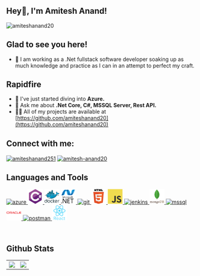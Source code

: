 ## Hey👋, I'm Amitesh Anand!  
<p align="left"> <img src="https://komarev.com/ghpvc/?username=amiteshanand20&label=Profile%20views&color=0e75b6&style=flat" alt="amiteshanand20" /> </p>


## Glad to see you here!  
- 💼 I am working as a .Net fullstack software developer soaking up as much knowledge and practice as I can in an attempt to perfect my craft.  

## Rapidfire
- 🌱 I've just started diving into **Azure.**
- 💬 Ask me about **.Net Core, C#, MSSQL Server, Rest API.**
- 👨‍💻 All of my projects are available at [https://github.com/amiteshanand20](https://github.com/amiteshanand20)



## Connect with me:
<p align="left">
<a href="https://www.hackerrank.com/amiteshanand251" target="blank"><img align="center" src="https://raw.githubusercontent.com/rahuldkjain/github-profile-readme-generator/master/src/images/icons/Social/hackerrank.svg" alt="amiteshanand251" height="30" width="40" /></a>
  <a href="https://linkedin.com/in/amitesh-anand20" target="blank"><img align="center" src="https://raw.githubusercontent.com/rahuldkjain/github-profile-readme-generator/master/src/images/icons/Social/linked-in-alt.svg" alt="amitesh-anand20" height="30" width="40" /></a>

</p>

## Languages and Tools  
<div align="center">  
<p align="left"> <a href="https://azure.microsoft.com/en-in/" target="_blank" rel="noreferrer"> <img src="https://www.vectorlogo.zone/logos/microsoft_azure/microsoft_azure-icon.svg" alt="azure" width="40" height="40"/> </a> <a href="https://www.w3schools.com/cs/" target="_blank" rel="noreferrer"> <img src="https://raw.githubusercontent.com/devicons/devicon/master/icons/csharp/csharp-original.svg" alt="csharp" width="40" height="40"/> </a> <a href="https://www.docker.com/" target="_blank" rel="noreferrer"> <img src="https://raw.githubusercontent.com/devicons/devicon/master/icons/docker/docker-original-wordmark.svg" alt="docker" width="40" height="40"/> </a> <a href="https://dotnet.microsoft.com/" target="_blank" rel="noreferrer"> <img src="https://raw.githubusercontent.com/devicons/devicon/master/icons/dot-net/dot-net-original-wordmark.svg" alt="dotnet" width="40" height="40"/> </a> <a href="https://git-scm.com/" target="_blank" rel="noreferrer"> <img src="https://www.vectorlogo.zone/logos/git-scm/git-scm-icon.svg" alt="git" width="40" height="40"/> </a> <a href="https://www.w3.org/html/" target="_blank" rel="noreferrer"> <img src="https://raw.githubusercontent.com/devicons/devicon/master/icons/html5/html5-original-wordmark.svg" alt="html5" width="40" height="40"/> </a> <a href="https://developer.mozilla.org/en-US/docs/Web/JavaScript" target="_blank" rel="noreferrer"> <img src="https://raw.githubusercontent.com/devicons/devicon/master/icons/javascript/javascript-original.svg" alt="javascript" width="40" height="40"/> </a> <a href="https://www.jenkins.io" target="_blank" rel="noreferrer"> <img src="https://www.vectorlogo.zone/logos/jenkins/jenkins-icon.svg" alt="jenkins" width="40" height="40"/> </a> <a href="https://www.mongodb.com/" target="_blank" rel="noreferrer"> <img src="https://raw.githubusercontent.com/devicons/devicon/master/icons/mongodb/mongodb-original-wordmark.svg" alt="mongodb" width="40" height="40"/> </a> <a href="https://www.microsoft.com/en-us/sql-server" target="_blank" rel="noreferrer"> <img src="https://www.svgrepo.com/show/303229/microsoft-sql-server-logo.svg" alt="mssql" width="40" height="40"/> </a> <a href="https://www.oracle.com/" target="_blank" rel="noreferrer"> <img src="https://raw.githubusercontent.com/devicons/devicon/master/icons/oracle/oracle-original.svg" alt="oracle" width="40" height="40"/> </a> <a href="https://postman.com" target="_blank" rel="noreferrer"> <img src="https://www.vectorlogo.zone/logos/getpostman/getpostman-icon.svg" alt="postman" width="40" height="40"/> </a> <a href="https://reactjs.org/" target="_blank" rel="noreferrer"> <img src="https://raw.githubusercontent.com/devicons/devicon/master/icons/react/react-original-wordmark.svg" alt="react" width="40" height="40"/> </a> </p>
</div>  

<br/> 

## Github Stats  
<table><tr><td valign="top" width="50%">
<img src="https://github-readme-stats.vercel.app/api?username=amiteshanand20&show_icons=true&count_private=true&hide_border=true" align="center" style="width: 100%" />

</td><td valign="top" width="50%">
  <div align="center">
<img src="https://github-readme-stats.vercel.app/api/top-langs/?username=amiteshanand20&hide_border=true&layout=compact" align="center" style="width: 100%" />
</div> 
</td></tr></table> 
